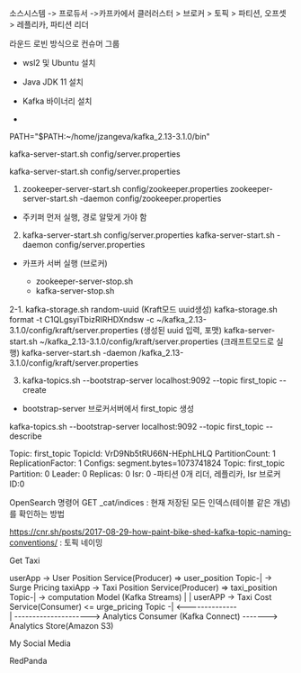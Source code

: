 소스시스템 -> 프로듀서 ->카프카에서 클러러스터 > 브로커 > 토픽 > 파티션, 오프셋 > 레플리카, 파티션 리더

라운드 로빈 방식으로
컨슈머 그룹



- wsl2 및 Ubuntu 설치

- Java JDK 11 설치

- Kafka 바이너리 설치

- 





PATH="$PATH:~/home/jzangeva/kafka_2.13-3.1.0/bin"

kafka-server-start.sh config/server.properties

kafka-server-start.sh config/server.properties


1. zookeeper-server-start.sh config/zookeeper.properties
   zookeeper-server-start.sh -daemon config/zookeeper.properties
- 주키퍼 먼저 실행, 경로 알맞게 가야 함

2. kafka-server-start.sh config/server.properties
   kafka-server-start.sh -daemon config/server.properties
- 카프카 서버 실행 (브로커)

  - zookeeper-server-stop.sh
  - kafka-server-stop.sh

2-1. kafka-storage.sh random-uuid (Kraft모드 uuid생성)
     kafka-storage.sh format -t C1QLgsyiTbizRlRHDXndsw -c ~/kafka_2.13-3.1.0/config/kraft/server.properties (생성된 uuid 입력, 포맷)
     kafka-server-start.sh ~/kafka_2.13-3.1.0/config/kraft/server.properties (크래프트모드로 실행)
     kafka-server-start.sh -daemon /kafka_2.13-3.1.0/config/kraft/server.properties

3. kafka-topics.sh --bootstrap-server localhost:9092 --topic first_topic --create
- bootstrap-server 브로커서버에서 first_topic 생성


kafka-topics.sh --bootstrap-server localhost:9092 --topic first_topic --describe

Topic: first_topic      TopicId: VrD9Nb5tRU66N-HEphLHLQ PartitionCount: 1       ReplicationFactor: 1    Configs: segment.bytes=1073741824
Topic: first_topic      Partition: 0    Leader: 0       Replicas: 0     Isr: 0
-파티션 0개          리더, 레플리카, Isr 브로커 ID:0


OpenSearch 명령어
GET _cat/indices : 현재 저장된 모든 인덱스(테이블 같은 개념)를 확인하는 방법

https://cnr.sh/posts/2017-08-29-how-paint-bike-shed-kafka-topic-naming-conventions/ : 토픽 네이밍



Get Taxi
        
userApp -> User Position Service(Producer) =>  user_position Topic-|  ->    Surge Pricing
taxiApp -> Taxi Position Service(Producer) =>  taxi_position Topic-|  ->    computation Model (Kafka Streams)
                                                                   |               |
userAPP -> Taxi Cost Service(Consumer)      <= urge_pricing Topic -| <--------------        
                                                                   |
                                                                   ---------------------> Analytics Consumer (Kafka Connect) -------> Analytics Store(Amazon S3)


My Social Media


RedPanda 






